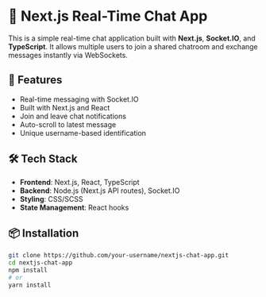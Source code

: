 # 💬 Next.js Real-Time Chat App

This is a simple real-time chat application built with **Next.js**, **Socket.IO**, and **TypeScript**. It allows multiple users to join a shared chatroom and exchange messages instantly via WebSockets.

## 🚀 Features

- Real-time messaging with Socket.IO
- Built with Next.js and React
- Join and leave chat notifications
- Auto-scroll to latest message
- Unique username-based identification

## 🛠 Tech Stack

- **Frontend**: Next.js, React, TypeScript
- **Backend**: Node.js (Next.js API routes), Socket.IO
- **Styling**: CSS/SCSS
- **State Management**: React hooks

## 📦 Installation

```bash
git clone https://github.com/your-username/nextjs-chat-app.git
cd nextjs-chat-app
npm install
# or
yarn install
